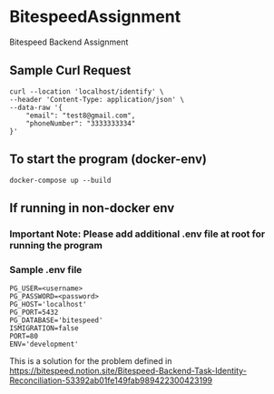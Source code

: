 # BitespeedAssignment
Bitespeed Backend Assignment

## Sample Curl Request 

```
curl --location 'localhost/identify' \
--header 'Content-Type: application/json' \
--data-raw '{
	"email": "test8@gmail.com",
	"phoneNumber": "3333333334"
}'
```

## To start the program (docker-env)
```
docker-compose up --build
```

## If running in non-docker env
### Important Note: Please add additional .env file at root for running the program 
### Sample .env file 

```
PG_USER=<username>
PG_PASSWORD=<password>
PG_HOST='localhost'
PG_PORT=5432
PG_DATABASE='bitespeed'
ISMIGRATION=false
PORT=80
ENV='development'
```

This is a solution for the problem defined in 
https://bitespeed.notion.site/Bitespeed-Backend-Task-Identity-Reconciliation-53392ab01fe149fab989422300423199
